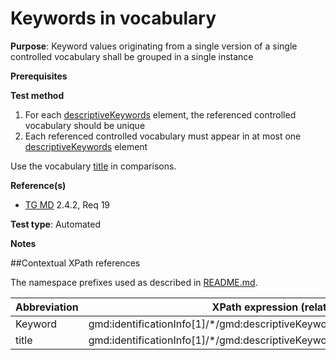 # Keywords in vocabulary

**Purpose**: Keyword values originating from a single version of a single controlled vocabulary
shall be grouped in a single instance

**Prerequisites**

**Test method**

1. For each [descriptiveKeywords](#keyword) element, the referenced controlled vocabulary should be unique 
2. Each referenced controlled vocabulary must appear in at most one [descriptiveKeywords](#keyword) element

Use the vocabulary [title](#title) in comparisons.

**Reference(s)**	 

* [TG MD](./README.md#ref_TG_MD) 2.4.2, Req 19

**Test type**: Automated

**Notes**

##Contextual XPath references

The namespace prefixes used as described in [README.md](./README.md#namespaces).

Abbreviation                                   |  XPath expression (relative to gmd:MD_Metadata)
-----------------------------------------------| -------------------------------------------------------------------------
<a name="keyword"></a> Keyword   | gmd:identificationInfo[1]/\*/gmd:descriptiveKeywords
<a name="title"></a> title  | gmd:identificationInfo[1]/\*/gmd:descriptiveKeywords/\*/gmd:thesaurusName/gmd:CI_Citation/gmd:title

